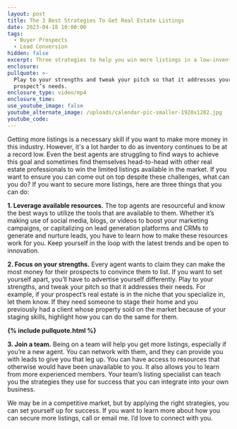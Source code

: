 ```yaml
---
layout: post
title: The 3 Best Strategies To Get Real Estate Listings
date: 2023-04-18 10:00:00
tags:
  - Buyer Prospects
  - Lead Conversion
hidden: false
excerpt: Three strategies to help you win more listings in a low-inventory market.
enclosure:
pullquote: >-
  Play to your strengths and tweak your pitch so that it addresses your
  prospect’s needs.
enclosure_type: video/mp4
enclosure_time:
use_youtube_image: false
youtube_alternate_image: /uploads/calendar-pic-smaller-1920x1282.jpg
youtube_code:
---
```

Getting more listings is a necessary skill if you want to make more money in this industry. However, it's a lot harder to do as inventory continues to be at a record low. Even the best agents are struggling to find ways to achieve this goal and sometimes find themselves head-to-head with other real estate professionals to win the limited listings available in the market. If you want to ensure you can come out on top despite these challenges, what can you do? If you want to secure more listings, here are three things that you can do:

**1\. Leverage available resources.** The top agents are resourceful and know the best ways to utilize the tools that are available to them. Whether it’s making use of social media, blogs, or videos to boost your marketing campaigns, or capitalizing on lead generation platforms and CRMs to generate and nurture leads, you have to learn how to make these resources work for you. Keep yourself in the loop with the latest trends and be open to innovation.

**2\. Focus on your strengths.** Every agent wants to claim they can make the most money for their prospects to convince them to list. If you want to set yourself apart, you’ll have to advertise yourself differently. Play to your strengths, and tweak your pitch so that it addresses their needs. For example, if your prospect’s real estate is in the niche that you specialize in, let them know. If they need someone to stage their home and you previously had a client whose property sold on the market because of your staging skills, highlight how you can do the same for them.

**{% include pullquote.html %}**

**3\. Join a team.** Being on a team will help you get more listings, especially if you’re a new agent. You can network with them, and they can provide you with leads to give you that leg up. You can have access to resources that otherwise would have been unavailable to you. It also allows you to learn from more experienced members. Your team’s listing specialist can teach you the strategies they use for success that you can integrate into your own business.

We may be in a competitive market, but by applying the right strategies, you can set yourself up for success. If you want to learn more about how you can secure more listings, call or email me. I’d love to connect with you.